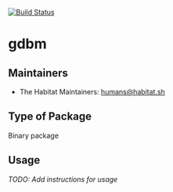 [![Build Status](https://dev.azure.com/chefcorp-partnerengineering/Chef%20Base%20Plans/_apis/build/status/chef-base-plans.gdbm?branchName=master)](https://dev.azure.com/chefcorp-partnerengineering/Chef%20Base%20Plans/_build/latest?definitionId=69&branchName=master)

# gdbm

## Maintainers

* The Habitat Maintainers: <humans@habitat.sh>

## Type of Package

Binary package

## Usage

*TODO: Add instructions for usage*
